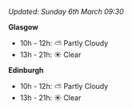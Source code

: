 *Updated: Sunday 6th March 09:30*

**Glasgow**

* 10h - 12h: :partly_sunny: Partly Cloudy
* 13h - 21h: :sunny: Clear

**Edinburgh**

* 10h - 12h: :partly_sunny: Partly Cloudy
* 13h - 21h: :sunny: Clear
